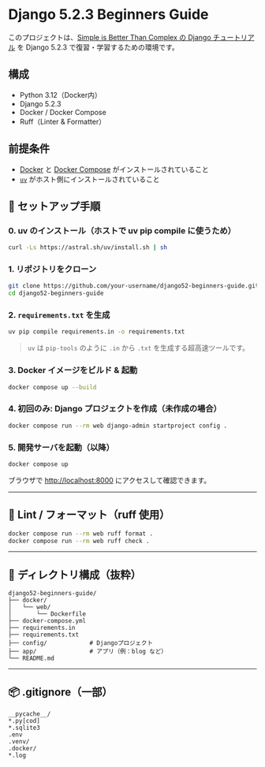 # Django 5.2.3 Beginners Guide

このプロジェクトは、[Simple is Better Than Complex の Django チュートリアル](https://simpleisbetterthancomplex.com/series/2017/09/04/a-complete-beginners-guide-to-django-part-1.html) を Django 5.2.3 で復習・学習するための環境です。

## 構成

- Python 3.12（Docker内）
- Django 5.2.3
- Docker / Docker Compose
- Ruff（Linter & Formatter）

## 前提条件

- [Docker](https://www.docker.com/) と [Docker Compose](https://docs.docker.com/compose/) がインストールされていること
- [`uv`](https://github.com/astral-sh/uv) がホスト側にインストールされていること

## 🚀 セットアップ手順

### 0. uv のインストール（ホストで uv pip compile に使うため）
```bash
curl -Ls https://astral.sh/uv/install.sh | sh
```

### 1. リポジトリをクローン

```bash
git clone https://github.com/your-username/django52-beginners-guide.git
cd django52-beginners-guide
```

### 2. `requirements.txt` を生成

```bash
uv pip compile requirements.in -o requirements.txt
```

> `uv` は `pip-tools` のように `.in` から `.txt` を生成する超高速ツールです。

### 3. Docker イメージをビルド & 起動

```bash
docker compose up --build
```

### 4. 初回のみ: Django プロジェクトを作成（未作成の場合）

```bash
docker compose run --rm web django-admin startproject config .
```

### 5. 開発サーバを起動（以降）

```bash
docker compose up
```

ブラウザで [http://localhost:8000](http://localhost:8000) にアクセスして確認できます。

---

## 🔧 Lint / フォーマット（ruff 使用）

```bash
docker compose run --rm web ruff format .
docker compose run --rm web ruff check .
```

---

## 📄 ディレクトリ構成（抜粋）

```
django52-beginners-guide/
├── docker/
│   └── web/
│       └── Dockerfile
├── docker-compose.yml
├── requirements.in
├── requirements.txt
├── config/            # Djangoプロジェクト
├── app/               # アプリ（例：blog など）
└── README.md
```

---

## 📦 .gitignore（一部）

```
__pycache__/
*.py[cod]
*.sqlite3
.env
.venv/
.docker/
*.log
```
